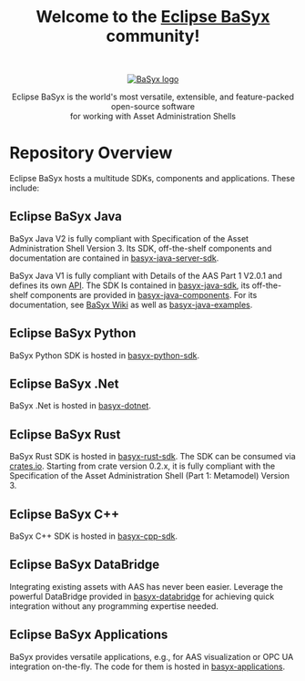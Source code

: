 <h1 align="center">Welcome to the <a href="https://eclipse.dev/basyx/">Eclipse BaSyx</a> community!</h1><br>

<p align="center">
  <a href="https://eclipse.dev/basyx/">
    <img src="https://www.eclipse.org/basyx/img/basyxlogo.png" alt="BaSyx logo">
  </a>
</p>

<p align="center">
  Eclipse BaSyx is the world's most versatile, extensible, and feature-packed open-source software <br> for working with Asset Administration Shells
</p>

# Repository Overview

Eclipse BaSyx hosts a multitude SDKs, components and applications. These include:

## Eclipse BaSyx Java
BaSyx Java V2 is fully compliant with Specification of the Asset Administration Shell Version 3. Its SDK, off-the-shelf components and documentation are contained in [basyx-java-server-sdk](https://github.com/eclipse-basyx/basyx-java-server-sdk).

BaSyx Java V1 is fully compliant with Details of the AAS Part 1 V2.0.1 and defines its own [API](https://app.swaggerhub.com/organizations/BaSyx). The SDK Is contained in [basyx-java-sdk](https://github.com/eclipse-basyx/basyx-java-sdk), its off-the-shelf components are provided in [basyx-java-components](https://github.com/eclipse-basyx/basyx-java-components).
For its documentation, see [BaSyx Wiki](https://wiki.eclipse.org/BaSyx) as well as [basyx-java-examples](https://github.com/eclipse-basyx/basyx-java-examples).

## Eclipse BaSyx Python
BaSyx Python SDK is hosted in [basyx-python-sdk](https://github.com/eclipse-basyx/basyx-python-sdk).

## Eclipse BaSyx .Net
BaSyx .Net is hosted in [basyx-dotnet](https://github.com/eclipse-basyx/basyx-dotnet).

## Eclipse BaSyx Rust
BaSyx Rust SDK is hosted in [basyx-rust-sdk](https://github.com/eclipse-basyx/basyx-rust-sdk). The SDK can be consumed via [crates.io](https://crates.io/crates/basyx-rs). Starting from crate version 0.2.x, it is fully compliant with the Specification of the Asset Administration Shell (Part 1: Metamodel) Version 3. 

## Eclipse BaSyx C++
BaSyx C++ SDK is hosted in [basyx-cpp-sdk](https://github.com/eclipse-basyx/basyx-cpp-sdk).

## Eclipse BaSyx DataBridge
Integrating existing assets with AAS has never been easier. Leverage the powerful DataBridge provided in [basyx-databridge](https://github.com/eclipse-basyx/basyx-databridge) for achieving quick integration without any programming expertise needed.

## Eclipse BaSyx Applications
BaSyx provides versatile applications, e.g., for AAS visualization or OPC UA integration on-the-fly. The code for them is hosted in [basyx-applications](https://github.com/eclipse-basyx/basyx-applications).
